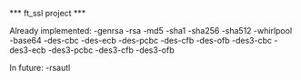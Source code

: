 *** ft_ssl project ***

Already implemented:
-genrsa
-rsa
-md5
-sha1
-sha256
-sha512
-whirlpool
-base64
-des-cbc
-des-ecb 
-des-pcbc
-des-cfb
-des-ofb
-des3-cbc
-des3-ecb
-des3-pcbc
-des3-cfb
-des3-ofb

In future:
-rsautl

